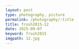 ```yaml
---
layout: post
type: photography, picture
permalink: /photography/:title
title: frosh2015-12
date: 2015-09-07
keyword: frosh2015
imgpath: 12.jpg
---
```



